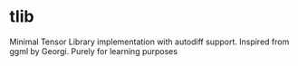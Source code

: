 # tlib
Minimal Tensor Library implementation with autodiff support. Inspired from ggml by Georgi. Purely for learning purposes
